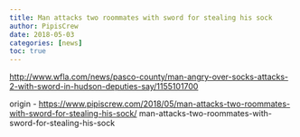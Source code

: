 ```yaml
---
title: Man attacks two roommates with sword for stealing his sock
author: PipisCrew
date: 2018-05-03
categories: [news]
toc: true
---
```


http://www.wfla.com/news/pasco-county/man-angry-over-socks-attacks-2-with-sword-in-hudson-deputies-say/1155101700

origin - https://www.pipiscrew.com/2018/05/man-attacks-two-roommates-with-sword-for-stealing-his-sock/ man-attacks-two-roommates-with-sword-for-stealing-his-sock
